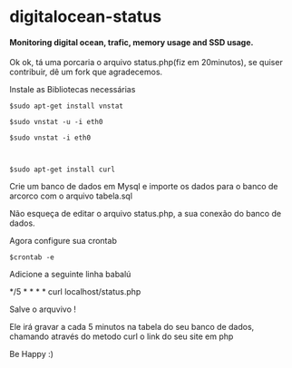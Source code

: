 digitalocean-status
===================

#### Monitoring digital ocean, trafic, memory usage and SSD usage.

Ok ok, tá uma porcaria o arquivo status.php(fiz em 20minutos), se quiser contribuir, dê um fork que agradecemos.


Instale as Bibliotecas necessárias

    $sudo apt-get install vnstat
  
    $sudo vnstat -u -i eth0
  
    $sudo vnstat -i eth0
  


    $sudo apt-get install curl





Crie um banco de dados em Mysql e importe os dados para o banco de arcorco com o arquivo tabela.sql

Não esqueça de editar o arquivo status.php, a sua conexão do banco de dados. 



Agora configure sua crontab

    $crontab -e
  
  
Adicione a seguinte linha babalú

  */5 * * * * curl localhost/status.php
  
Salve o arquvivo !

Ele irá gravar a cada 5 minutos na tabela do seu banco de dados, chamando através do metodo curl o link do seu site em php



Be Happy :)

